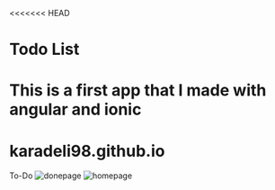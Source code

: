 <<<<<<< HEAD
# Todo List

This is a first app that I made with angular and ionic
=======
# karadeli98.github.io
To-Do
![donepage](https://user-images.githubusercontent.com/52397593/99385245-c0a93780-28e1-11eb-9bbd-941d21004cb8.png)
![homepage](https://user-images.githubusercontent.com/52397593/99385253-c1da6480-28e1-11eb-9738-d117ae2a1d77.png)
